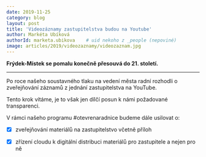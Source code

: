```yaml
---
date: 2019-11-25
category: blog
layout: post
title: 'Videozáznamy zastupitelstva budou na Youtube'
author: Markéta Ubíková
authorId: marketa.ubikova    # uid nekoho z _people (nepoviné)
image: articles/2019/videozaznamy/videozaznam.jpg
---
```

 **Frýdek-Místek se pomalu konečně přesouvá do 21. století.**
<hr>
Po roce našeho soustavného tlaku na vedení města radní rozhodli o zveřejňování záznamů z jednání zastupitelstva na YouTube.

Tento krok vítáme, je to však jen dílčí posun k námi požadované transparenci.

V rámci našeho programu #otevrenaradnice budeme dále usilovat o:
- [x] zveřejňování materiálů na zastupitelstvo včetně příloh
- [x] zřízení cloudu k digitální distribuci materiálů pro zastupitele a nejen pro ně

